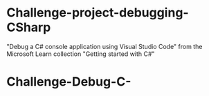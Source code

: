 # Challenge-project-debugging-CSharp
 "Debug a C# console application using Visual Studio Code" from the Microsoft Learn collection "Getting started with C#"
# Challenge-Debug-C-
